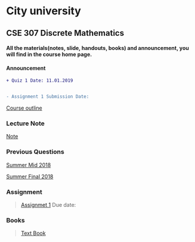 
# City university


## CSE 307 Discrete Mathematics


#### All the materials(notes, slide, handouts, books) and announcement, you will find in the course home page.
#### Announcement

```diff
+ Quiz 1 Date: 11.01.2019


- Assignment 1 Submission Date: 

```

[Course outline](https://github.com/suptaphilip/Discrete-Mathematics/raw/Fall2018/OBC%20CSE%20307%20Discrete%20Math.pdf)

### Lecture Note
[Note]()

### Previous Questions
[Summer Mid 2018]()

[Summer Final 2018]()

### Assignment
> [Assignmet 1]() Due date: 


### Books
> [Text Book](https://github.com/suptaphilip/Discrete-Mathematics/raw/Fall2018/Rosen-Ed7.pdf) 




